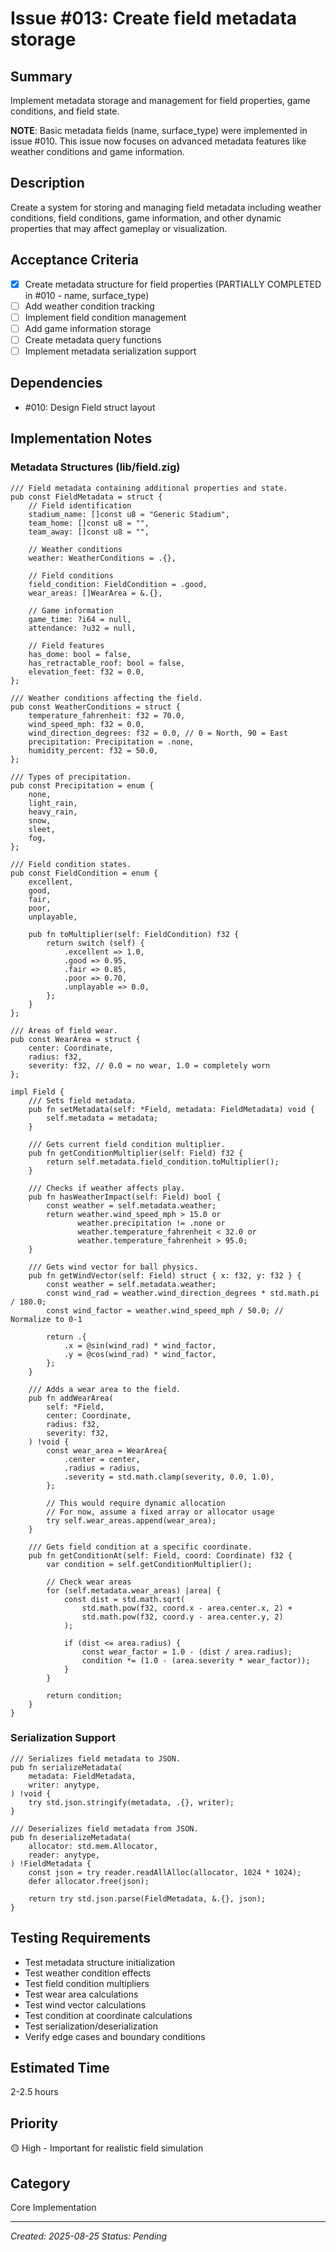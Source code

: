 # Issue #013: Create field metadata storage

## Summary
Implement metadata storage and management for field properties, game conditions, and field state.

**NOTE**: Basic metadata fields (name, surface_type) were implemented in issue #010. This issue now focuses on advanced metadata features like weather conditions and game information.

## Description
Create a system for storing and managing field metadata including weather conditions, field conditions, game information, and other dynamic properties that may affect gameplay or visualization.

## Acceptance Criteria
- [x] Create metadata structure for field properties (PARTIALLY COMPLETED in #010 - name, surface_type)
- [ ] Add weather condition tracking
- [ ] Implement field condition management
- [ ] Add game information storage
- [ ] Create metadata query functions
- [ ] Implement metadata serialization support

## Dependencies
- #010: Design Field struct layout

## Implementation Notes

### Metadata Structures (lib/field.zig)
```zig
/// Field metadata containing additional properties and state.
pub const FieldMetadata = struct {
    // Field identification
    stadium_name: []const u8 = "Generic Stadium",
    team_home: []const u8 = "",
    team_away: []const u8 = "",
    
    // Weather conditions
    weather: WeatherConditions = .{},
    
    // Field conditions
    field_condition: FieldCondition = .good,
    wear_areas: []WearArea = &.{},
    
    // Game information
    game_time: ?i64 = null,
    attendance: ?u32 = null,
    
    // Field features
    has_dome: bool = false,
    has_retractable_roof: bool = false,
    elevation_feet: f32 = 0.0,
};

/// Weather conditions affecting the field.
pub const WeatherConditions = struct {
    temperature_fahrenheit: f32 = 70.0,
    wind_speed_mph: f32 = 0.0,
    wind_direction_degrees: f32 = 0.0, // 0 = North, 90 = East
    precipitation: Precipitation = .none,
    humidity_percent: f32 = 50.0,
};

/// Types of precipitation.
pub const Precipitation = enum {
    none,
    light_rain,
    heavy_rain,
    snow,
    sleet,
    fog,
};

/// Field condition states.
pub const FieldCondition = enum {
    excellent,
    good,
    fair,
    poor,
    unplayable,
    
    pub fn toMultiplier(self: FieldCondition) f32 {
        return switch (self) {
            .excellent => 1.0,
            .good => 0.95,
            .fair => 0.85,
            .poor => 0.70,
            .unplayable => 0.0,
        };
    }
};

/// Areas of field wear.
pub const WearArea = struct {
    center: Coordinate,
    radius: f32,
    severity: f32, // 0.0 = no wear, 1.0 = completely worn
};

impl Field {
    /// Sets field metadata.
    pub fn setMetadata(self: *Field, metadata: FieldMetadata) void {
        self.metadata = metadata;
    }
    
    /// Gets current field condition multiplier.
    pub fn getConditionMultiplier(self: Field) f32 {
        return self.metadata.field_condition.toMultiplier();
    }
    
    /// Checks if weather affects play.
    pub fn hasWeatherImpact(self: Field) bool {
        const weather = self.metadata.weather;
        return weather.wind_speed_mph > 15.0 or
               weather.precipitation != .none or
               weather.temperature_fahrenheit < 32.0 or
               weather.temperature_fahrenheit > 95.0;
    }
    
    /// Gets wind vector for ball physics.
    pub fn getWindVector(self: Field) struct { x: f32, y: f32 } {
        const weather = self.metadata.weather;
        const wind_rad = weather.wind_direction_degrees * std.math.pi / 180.0;
        const wind_factor = weather.wind_speed_mph / 50.0; // Normalize to 0-1
        
        return .{
            .x = @sin(wind_rad) * wind_factor,
            .y = @cos(wind_rad) * wind_factor,
        };
    }
    
    /// Adds a wear area to the field.
    pub fn addWearArea(
        self: *Field,
        center: Coordinate,
        radius: f32,
        severity: f32,
    ) !void {
        const wear_area = WearArea{
            .center = center,
            .radius = radius,
            .severity = std.math.clamp(severity, 0.0, 1.0),
        };
        
        // This would require dynamic allocation
        // For now, assume a fixed array or allocator usage
        try self.wear_areas.append(wear_area);
    }
    
    /// Gets field condition at a specific coordinate.
    pub fn getConditionAt(self: Field, coord: Coordinate) f32 {
        var condition = self.getConditionMultiplier();
        
        // Check wear areas
        for (self.metadata.wear_areas) |area| {
            const dist = std.math.sqrt(
                std.math.pow(f32, coord.x - area.center.x, 2) +
                std.math.pow(f32, coord.y - area.center.y, 2)
            );
            
            if (dist <= area.radius) {
                const wear_factor = 1.0 - (dist / area.radius);
                condition *= (1.0 - (area.severity * wear_factor));
            }
        }
        
        return condition;
    }
}
```

### Serialization Support
```zig
/// Serializes field metadata to JSON.
pub fn serializeMetadata(
    metadata: FieldMetadata,
    writer: anytype,
) !void {
    try std.json.stringify(metadata, .{}, writer);
}

/// Deserializes field metadata from JSON.
pub fn deserializeMetadata(
    allocator: std.mem.Allocator,
    reader: anytype,
) !FieldMetadata {
    const json = try reader.readAllAlloc(allocator, 1024 * 1024);
    defer allocator.free(json);
    
    return try std.json.parse(FieldMetadata, &.{}, json);
}
```

## Testing Requirements
- Test metadata structure initialization
- Test weather condition effects
- Test field condition multipliers
- Test wear area calculations
- Test wind vector calculations
- Test condition at coordinate calculations
- Test serialization/deserialization
- Verify edge cases and boundary conditions

## Estimated Time
2-2.5 hours

## Priority
🟡 High - Important for realistic field simulation

## Category
Core Implementation

---
*Created: 2025-08-25*
*Status: Pending*